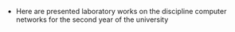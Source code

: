 * Here are presented laboratory works on the discipline computer networks for the second year of the university
